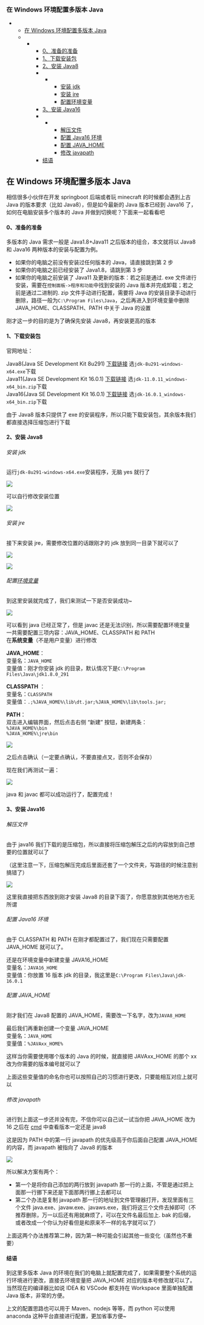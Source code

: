 ### 在 Windows 环境配置多版本 Java

*   *   [在 Windows 环境配置多版本 Java](#WindowsJava_1)
    *   *   *   [0、准备的准备](#0_3)
            *   [1、下载安装包](#1_11)
            *   [2、安装 Java8](#2Java8_20)
            *   *   *   [安装 jdk](#jdk_21)
                    *   [安装 jre](#jre_26)
                    *   [配置环境变量](#_29)
            *   [3、安装 Java16](#3Java16_54)
            *   *   *   [解压文件](#_55)
                    *   [配置 Java16 环境](#Java16_62)
                    *   [配置 JAVA_HOME](#JAVA_HOME_69)
                    *   [修改 javapath](#javapath_80)
            *   [结语](#_92)

## 在 Windows 环境配置多版本 Java

相信很多小伙伴在开发 springboot 后端或者玩 minecraft 的时候都会遇到上古 Java 的版本要求（比如 Java8），但是如今最新的 Java 版本已经到 Java16 了，如何在电脑安装多个版本的 Java 并做到切换呢？下面来一起看看吧

#### 0、准备的准备

多版本的 Java 需求一般是 Java1.8+Java11 之后版本的组合，本文就将以 Java8 和 Java16 两种版本的安装与配置为例。

*   如果你的电脑之前没有安装过任何版本的 Java，请直接跳到第 2 步
*   如果你的电脑之前已经安装了 Java1.8，请跳到第 3 步
*   如果你的电脑之前安装了 Java11 及更新的版本：若之前是通过. exe 文件进行安装，需要在`控制面板->程序和功能`中找到安装的 Java 版本并完成卸载；若之前是通过二进制的. zip 文件手动进行配置，需要将 Java 的安装目录手动进行删除，路径一般为`C:\Program Files\Java`，之后再进入到环境变量中删除 JAVA_HOME、CLASSPATH、PATH 中关于 Java 的设置

刚才这一步的目的是为了确保先安装 Java8，再安装更高的版本

#### 1、下载安装包

官网地址：

Java8(Java SE Development Kit 8u291) [下载链接](https://www.oracle.com/java/technologies/javase/javase-jdk8-downloads.html) 选`jdk-8u291-windows-x64.exe`下载  
Java11(Java SE Development Kit 16.0.1) [下载链接](https://www.oracle.com/java/technologies/javase-jdk11-downloads.html) 选`jdk-11.0.11_windows-x64_bin.zip`下载  
Java16(Java SE Development Kit 16.0.1) [下载链接](https://www.oracle.com/java/technologies/javase-jdk16-downloads.html) 选`jdk-16.0.1_windows-x64_bin.zip`下载

由于 Java8 版本只提供了 exe 的安装程序，所以只能下载安装包，其余版本我们都直接选择压缩包进行下载

#### 2、安装 Java8

###### 安装 jdk

运行`jdk-8u291-windows-x64.exe`安装程序，无脑 yes 就行了  

![](<images/1685372965919.png>)

  
可以自行修改安装位置  

![](<images/1685372965971.png>)

###### 安装 jre

接下来安装 jre，需要修改位置的话跟刚才的 jdk 放到同一目录下就可以了  

![](<images/1685372966003.png>)

![](<images/1685372966045.png>)

###### 配置[环境变量](https://so.csdn.net/so/search?q=%E7%8E%AF%E5%A2%83%E5%8F%98%E9%87%8F&spm=1001.2101.3001.7020)

到这里安装就完成了，我们来测试一下是否安装成功~  

![](<images/1685372966149.png>)

可以看到 java 已经正常了，但是 javac 还是无法识别，所以需要配置环境变量  
一共需要配置三项内容：JAVA_HOME、CLASSPATH 和 PATH  
在**系统变量**（不是用户变量）进行修改

**JAVA_HOME**：  
变量名：`JAVA_HOME`  
变量值：刚才你安装 jdk 的目录，默认情况下是`C:\Program Files\Java\jdk1.8.0_291`

**CLASSPATH** ：  
变量名：`CLASSPATH`  
变量值：`.;%JAVA_HOME%\lib\dt.jar;%JAVA_HOME%\lib\tools.jar;`

**PATH**：  
双击进入编辑界面，然后点击右侧 “新建” 按钮，新建两条：  
`%JAVA_HOME%\bin`  
`%JAVA_HOME%\jre\bin`  

![](<images/1685372966180.png>)

  
之后点击确认（一定要点确认，不要直接点叉，否则不会保存）

现在我们再测试一遍：  

![](<images/1685372966203.png>)

  
java 和 javac 都可以成功运行了，配置完成！

#### 3、安装 Java16

###### 解压文件

由于 java16 我们下载的是压缩包，所以直接将压缩包解压之后的内容放到自己想要的位置就可以了

（这里注意一下，压缩包解压完成后里面还套了一个文件夹，写路径的时候注意别搞错了）  

![](<images/1685372966234.png>)

  
这里我直接把东西放到刚才安装 Java8 的目录下面了，你愿意放到其他地方也无所谓

###### 配置 Java16 环境

由于 CLASSPATH 和 PATH 在刚才都配置过了，我们现在只需要配置 JAVA_HOME 就可以了。

还是在环境变量中新建变量 JAVA16_HOME  
变量名：`JAVA16_HOME`  
变量值：你放置 16 版本 jdk 的目录，我这里是`C:\Program Files\Java\jdk-16.0.1`

###### 配置 JAVA_HOME

刚才我们在 Java8 配置的 JAVA_HOME，需要改一下名字，改为`JAVA8_HOME`

最后我们再重新创建一个变量 JAVA_HOME  
变量名：`JAVA_HOME`  
变量值：`%JAVAxx_HOME%`

这样当你需要使用哪个版本的 Java 的时候，就直接把 JAVAxx_HOME 的那个 xx 改为你需要的版本编号就可以了

上面这些变量值的命名你也可以按照自己的习惯进行更改，只要能相互对应上就可以

###### 修改 javapath

进行到上面这一步还并没有完，不信你可以自己试一试当你把 JAVA_HOME 改为 16 之后在 [cmd](https://so.csdn.net/so/search?q=cmd&spm=1001.2101.3001.7020) 中查看版本一定还是 java8

这是因为 PATH 中的第一行 javapath 的优先级高于你后面自己配置 JAVA_HOME 的内容，而 javapath 被指向了 Java8 的版本  

![](<images/1685372966276.png>)

所以解决方案有两个：

*   第一个是将你自己添加的两行放到 javapath 那一行的上面，不管是通过把上面那一行挪下来还是下面那两行挪上去都可以
*   第二个办法是复制 javapath 那一行的地址到文件管理器打开，发现里面有三个文件 java.exe、javaw.exe、javaws.exe，我们将这三个文件去掉即可（不推荐删除，万一以后还有用就麻烦了，可以在文件名最后加上. bak 的后缀，或者改成一个你认为好看但是和原来不一样的名字就可以了）

上面这两个办法推荐第二种，因为第一种可能会引起其他一些变化（虽然也不重要）

#### 结语

到这里多版本 Java 的环境在我们的电脑上就配置完成了，如果需要整个系统的运行环境进行更改，直接去环境变量把 JAVA_HOME 对应的版本号修改就可以了。当然现在的编译器比如说 IDEA 和 VSCode 都支持在 Workspace 里面单独配置 Java 版本，非常的方便。

上文的配置思路也可以用于 Maven、nodejs 等等，而 python 可以使用 anaconda 这种平台直接进行配置，更加省事方便~
